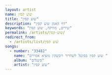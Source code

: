 ```yaml
---
layout: artist
name: שוע קסין
title: "שוע קסין"
description: "דף האמן שוע קסין"
keywords: "שירים, מוזיקה, שוע קסין"
permalink: /artists/שוע-קסין/
redirect_from:
  - /artists/list/שוע קסין
songs:
  - number: "33482"
    name: "שוע קסין בסינגל לשחרור רובשקין מוציא אסירים "
    album: "סינגלים"
    artist: "שוע קסין"
---
```

